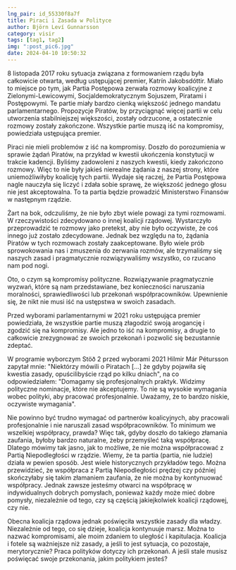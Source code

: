 ```yaml
---
lng_pair: id_55330f8a7f
title: Piraci i Zasada w Polityce
author: Björn Leví Gunnarsson
category: visir
tags: [tag1, tag2]
img: ":post_pic6.jpg"
date: 2024-04-10 10:50:32
---
```


8 listopada 2017 roku sytuacja związana z formowaniem rządu była całkowicie otwarta, według ustępującej premier, Katrín Jakobsdóttir. Miało to miejsce po tym, jak Partia Postępowa zerwała rozmowy koalicyjne z Zielonymi-Lewicowymi, Socjaldemokratycznym Sojuszem, Piratami i Postępowymi. Te partie miały bardzo cienką większość jednego mandatu parlamentarnego. Propozycje Piratów, by przyciągnąć więcej partii w celu utworzenia stabilniejszej większości, zostały odrzucone, a ostatecznie rozmowy zostały zakończone. Wszystkie partie muszą iść na kompromisy, powiedziała ustępująca premier.

Piraci nie mieli problemów z iść na kompromisy. Doszło do porozumienia w sprawie żądań Piratów, na przykład w kwestii ukończenia konstytucji w trakcie kadencji. Byliśmy zadowoleni z naszych kwestii, kiedy zakończono rozmowy. Więc to nie były jakieś nierealne żądania z naszej strony, które uniemożliwiłyby koalicję tych partii. Wydaje się raczej, że Partia Postępowa nagle nauczyła się liczyć i zdała sobie sprawę, że większość jednego głosu nie jest akceptowalna. To ta partia będzie prowadzić Ministerstwo Finansów w następnym rządzie.

Żart na bok, odczuliśmy, że nie było zbyt wiele powagi za tymi rozmowami. W rzeczywistości zdecydowano o innej koalicji rządowej. Wystarczyło przeprowadzić te rozmowy jako pretekst, aby nie było oczywiste, że coś innego już zostało zdecydowane. Jednak bez względu na to, żądania Piratów w tych rozmowach zostały zaakceptowane. Było wiele prób sprowokowania nas i zmuszenia do zerwania rozmów, ale trzymaliśmy się naszych zasad i pragmatycznie rozwiązywaliśmy wszystko, co rzucano nam pod nogi.

Oto, o czym są kompromisy polityczne. Rozwiązywanie pragmatycznie wyzwań, które są nam przedstawiane, bez konieczności naruszania moralności, sprawiedliwości lub przekonań współpracowników. Upewnienie się, że nikt nie musi iść na ustępstwa w swoich zasadach.

Przed wyborami parlamentarnymi w 2021 roku ustępująca premier powiedziała, że wszystkie partie muszą złagodzić swoją arogancję i zgodzić się na kompromisy. Ale jedno to iść na kompromisy, a drugie to całkowicie zrezygnować ze swoich przekonań i pozwolić się bezustannie zdeptać.

W programie wyborczym Stöð 2 przed wyborami 2021 Hilmir Már Pétursson zapytał mnie: "Niektórzy mówili o Piratach [...] że gdyby pojawiła się kwestia zasady, opuścilibyście rząd po kilku dniach", na co odpowiedziałem: "Domagamy się profesjonalnych praktyk. Widzimy polityczne nominacje, które nie akceptujemy. To nie są wysokie wymagania wobec polityki, aby pracować profesjonalnie. Uważamy, że to bardzo niskie, oczywiste wymagania".

Nie powinno być trudno wymagać od partnerów koalicyjnych, aby pracowali profesjonalnie i nie naruszali zasad współpracowników. To minimum we wszelkiej współpracy, prawda? Więc tak, gdyby doszło do takiego złamania zaufania, byłoby bardzo naturalne, żeby przemyśleć taką współpracę. Dlatego mówimy tak jasno, jak to możliwe, że nie można współpracować z Partią Niepodległości w rządzie. Wiemy, że ta partia (partia, nie ludzie) działa w pewien sposób. Jest wiele historycznych przykładów tego. Można przewidzieć, że współpraca z Partią Niepodległości prędzej czy później skończyłaby się takim złamaniem zaufania, że nie można by kontynuować współpracy. Jednak zawsze jesteśmy otwarci na współpracę w indywidualnych dobrych pomysłach, ponieważ każdy może mieć dobre pomysły, niezależnie od tego, czy są częścią jakiejkolwiek koalicji rządowej, czy nie.

Obecna koalicja rządowa jednak poświęciła wszystkie zasady dla władzy. Niezależnie od tego, co się dzieje, koalicja kontynuuje marsz. Można to nazwać kompromisami, ale moim zdaniem to uległość i kapitulacja. Koalicja i fotele są ważniejsze niż zasady, a jeśli to jest sytuacja, co pozostaje, merytorycznie? Praca polityków dotyczy ich przekonań. A jeśli stale musisz poświęcać swoje przekonania, jakim politykiem jesteś?